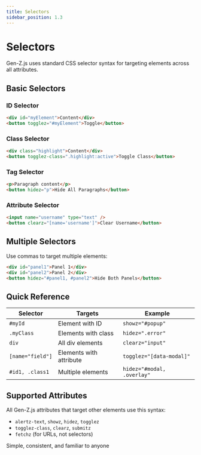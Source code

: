 ```yaml
---
title: Selectors
sidebar_position: 1.3
---
```


# Selectors

Gen-Z.js uses standard CSS selector syntax for targeting elements across all attributes.

## Basic Selectors

### ID Selector

```html
<div id="myElement">Content</div>
<button togglez="#myElement">Toggle</button>
```

### Class Selector

```html
<div class="highlight">Content</div>
<button togglez-class=".highlight:active">Toggle Class</button>
```

### Tag Selector

```html
<p>Paragraph content</p>
<button hidez="p">Hide All Paragraphs</button>
```

### Attribute Selector

```html
<input name="username" type="text" />
<button clearz="[name='username']">Clear Username</button>
```

## Multiple Selectors

Use commas to target multiple elements:

```html
<div id="panel1">Panel 1</div>
<div id="panel2">Panel 2</div>
<button hidez="#panel1, #panel2">Hide Both Panels</button>
```

## Quick Reference

| Selector         | Targets                 | Example                    |
| ---------------- | ----------------------- | -------------------------- |
| `#myId`          | Element with ID         | `showz="#popup"`           |
| `.myClass`       | Elements with class     | `hidez=".error"`           |
| `div`            | All div elements        | `clearz="input"`           |
| `[name="field"]` | Elements with attribute | `togglez="[data-modal]"`   |
| `#id1, .class1`  | Multiple elements       | `hidez="#modal, .overlay"` |

## Supported Attributes

All Gen-Z.js attributes that target other elements use this syntax:

- `alertz-text`, `showz`, `hidez`, `togglez`
- `togglez-class`, `clearz`, `submitz`
- `fetchz` (for URLs, not selectors)

Simple, consistent, and familiar to anyone
